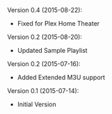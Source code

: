 Version 0.4 (2015-08-22):
* Fixed for Plex Home Theater

Version 0.2 (2015-08-20):
* Updated Sample Playlist

Version 0.2 (2015-07-16):
* Added Extended M3U support

Version 0.1 (2015-07-14):
* Initial Version
